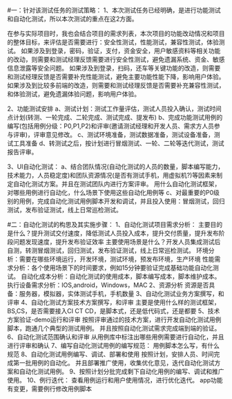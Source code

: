 #一：针对该测试任务的测试策略：
1、本次测试任务已经明确，是进行功能测试和自动化测试，所以本次测试的重点在这2方面。

在参与实际项目时，我也会结合项目的需求列表，本次项目的功能改动情况和项目的整体目标，来评估是否需要进行：安全性测试，性能测试，兼容性测试，体验测试。
如果涉及到登录，密码，验证，支付，资金安全，用户敏感资料等相关功能的改动，则需要和测试经理反馈需要进行安全性测试，避免遗漏系统、资金、敏感信息泄露等安全问题。
如果涉及到登录，扫码，还车等关键功能的改造，则需要和测试经理反馈是否需要补充性能测试，避免主要功能性能下降，影响用户体验。
如果涉及到比较多前端的改造，则需要和测试经理反馈是否需要补充兼容性测试，和体验测试，避免遗漏体验问题，影响用户体验。

2、功能测试安排
a、测试计划：测试工作量评估，测试人员投入确认，测试时间点计划(转测、一轮完成、二轮完成、测试完成、提发布)
b、完成功能测试用例的编写(包括用例分级：P0,P1,P2)和评审(邀请测试经理和开发人员、需求方人员参与评审)，评审意见修改。
c、测试环境准备，测试数据准备，测试设备准备，测试工具准备
d、转测试之后，按计划进行冒烟测试、一轮、二轮等迭代测试，测试报告评审。

3、UI自动化测试：
a、结合团队情况(自动化测试的人员的数量，脚本编写能力，技术能力，人员稳定度)和团队资源情况(是否有测试手机，用虚拟机?)等因素来制定自动化测试方案。并且在测试团队内进行方案评审。
   用什么自动化测试框架，对哪些用例进行自动化，什么场景下使用这些自动化用例等
c、对最重要的P0级别的用例，完成自动化测试用例脚本开发和调试，并且投入使用：冒烟测试，回归测试，发布验证测试，线上日常巡检测试。


#二：自动化测试的构思及其实施步骤：
1、自动化测试项目需求分析：
   主要目的是什么？提升测试交付速度，降低测试人员投入成本，提升交付质量，提升发布阶段问题发现速度，提升发布验证效率
   主要使用场景是什么？开发人员集成测试后自测，转测冒烟测试，回归测试，发布验证测试，线上日常巡检测试。
   环境分析：需要在哪些环境运行，开发环境，测试环境，预发布环境，生产环境
   性能需求分析：各个使用场景下的时间要求，例如15分钟要验证完成基础功能自动化测试。
   自动化成本分析：自动化测试的使用成本，脚本编写成本，脚本维护成本。
   执行设备需求分析：IOS,android，Windows，MAC
2、资源分析
   资源是否具备：服务器，模拟器，实体测试手机，手机数量
3、自动化测试业务方案撰写，和评审
4、自动化测试方案技术方案撰写，和评审
   主要是使用什么样的测试框架，BS,CS，是否需要接入CI CT CD，是脚本式，还是低代码式，还是都要
5、技术方案验证-demo运行和评审
   按照评审通过的技术方案，进行开发自动化测试用例脚本，跑通几个典型的测试用例。
   并且按照自动化测试需求完成端到端的验证。
6、自动化测试范围确认和评审
    从用例库中标注出哪些用例需要进行自动化，并且进行评审和确认
7、编写自动化测试用例的编写规范：
   用例脚本怎么写，有什么规范
8、自动化测试用例编写、调试、部署和使用
    按照计划，安排人员、时间完成第一批用例的自动化。
    并且部署推广使用，收集优化意见，迭代自动化测试方案和自动化测试用例。
9、按照计划分批完成剩下自动化用例的编写、调试和推广使用。
10、例行迭代：
   查看用例运行和用户使用情况，进行优化迭代。
   app功能有变更，需要例行修改用例脚本

